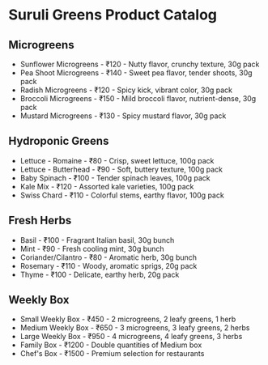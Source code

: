 # Suruli Greens Product Catalog

## Microgreens
- Sunflower Microgreens - ₹120 - Nutty flavor, crunchy texture, 30g pack
- Pea Shoot Microgreens - ₹140 - Sweet pea flavor, tender shoots, 30g pack
- Radish Microgreens - ₹120 - Spicy kick, vibrant color, 30g pack
- Broccoli Microgreens - ₹150 - Mild broccoli flavor, nutrient-dense, 30g pack
- Mustard Microgreens - ₹130 - Spicy mustard flavor, 30g pack

## Hydroponic Greens
- Lettuce - Romaine - ₹80 - Crisp, sweet lettuce, 100g pack
- Lettuce - Butterhead - ₹90 - Soft, buttery texture, 100g pack
- Baby Spinach - ₹100 - Tender spinach leaves, 100g pack
- Kale Mix - ₹120 - Assorted kale varieties, 100g pack
- Swiss Chard - ₹110 - Colorful stems, earthy flavor, 100g pack

## Fresh Herbs
- Basil - ₹100 - Fragrant Italian basil, 30g bunch
- Mint - ₹90 - Fresh cooling mint, 30g bunch
- Coriander/Cilantro - ₹80 - Aromatic herb, 30g bunch
- Rosemary - ₹110 - Woody, aromatic sprigs, 20g pack
- Thyme - ₹100 - Delicate, earthy herb, 20g pack

## Weekly Box
- Small Weekly Box - ₹450 - 2 microgreens, 2 leafy greens, 1 herb
- Medium Weekly Box - ₹650 - 3 microgreens, 3 leafy greens, 2 herbs
- Large Weekly Box - ₹950 - 4 microgreens, 4 leafy greens, 3 herbs
- Family Box - ₹1200 - Double quantities of Medium box
- Chef's Box - ₹1500 - Premium selection for restaurants
